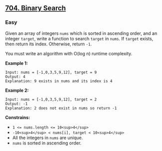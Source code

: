 ## [704. Binary Search](https://leetcode.com/problems/binary-search/description/)

### Easy

Given an array of integers `nums` which is sorted in ascending order, and an integer `target`, write a function to search `target` in `nums`. If `target` exists, then return its index. Otherwise, return `-1`.

You must write an algorithm with O(log n) runtime complexity.


**Example 1:**  

```
Input: nums = [-1,0,3,5,9,12], target = 9
Output: 4
Explanation: 9 exists in nums and its index is 4
```


**Example 2:**  

```
Input: nums = [-1,0,3,5,9,12], target = 2
Output: -1
Explanation: 2 does not exist in nums so return -1
```


**Constrains:**  

* `1 <= nums.length <= 10<sup>4</sup>`
* `-10<sup>4</sup> < nums[i], target < 10<sup>4</sup>`
* All the integers in `nums` are unique.
* `nums` is sorted in ascending order.